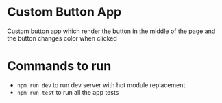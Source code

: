 # Custom Button App

Custom button app which render the button in the middle of the page and the button changes color when clicked

# Commands to run

- `npm run dev` to run dev server with hot module replacement 
- `npm run test` to run all the app tests




